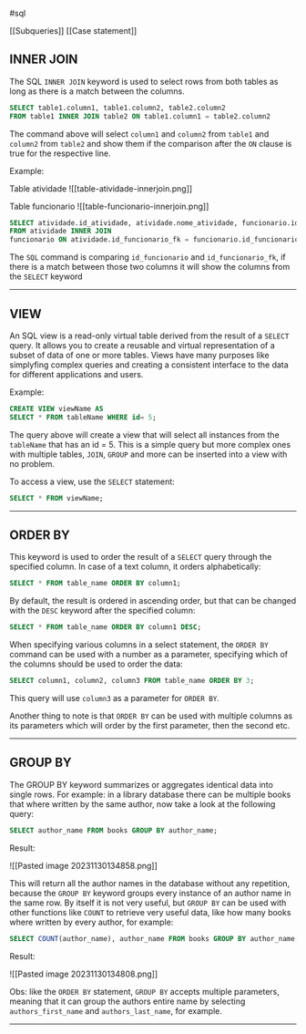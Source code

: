 #sql 

[[Subqueries]]
[[Case statement]]

## INNER JOIN

The SQL `INNER JOIN` keyword is used to select rows from both tables as long as there is a match between the columns.

```SQL
SELECT table1.column1, table1.column2, table2.column2 
FROM table1 INNER JOIN table2 ON table1.column1 = table2.column2
```

The command above will select `column1` and `column2` from `table1` and `column2` from `table2` and show them if the comparison after the `ON` clause is true for the respective line.

Example:

Table atividade
![[table-atividade-innerjoin.png]]

Table funcionario
![[table-funcionario-innerjoin.png]]

```SQL
SELECT atividade.id_atividade, atividade.nome_atividade, funcionario.id_funcionario, funcionario.nome_funcionario 
FROM atividade INNER JOIN
funcionario ON atividade.id_funcionario_fk = funcionario.id_funcionario;
```

The `SQL` command is comparing `id_funcionario` and `id_funcionario_fk`, if there is a match between those two columns it will show the columns from the `SELECT` keyword

----------

## VIEW

An SQL view is a read-only virtual table derived from the result of a `SELECT` query. It allows you to create a reusable and virtual representation of a subset of data of one or more tables. Views have many purposes like simplyfing complex queries and creating a consistent interface to the data for different applications and users.

Example: 

```SQL
CREATE VIEW viewName AS
SELECT * FROM tableName WHERE id= 5;
```

The query above will create a view that will select all instances from the `tableName` that has an id = 5. This is a simple query but more complex ones with multiple tables, `JOIN`, `GROUP` and more can be inserted into a view with no problem.

To access a view, use the `SELECT` statement:

```SQL
SELECT * FROM viewName;
```


--------------

## ORDER BY

This keyword is used to order the result of a `SELECT` query through the specified column. In case of a text column, it orders alphabetically:

```SQL
SELECT * FROM table_name ORDER BY column1;
```

By default, the result is ordered in ascending order, but that can be changed with the `DESC` keyword after the specified column:

```SQL
SELECT * FROM table_name ORDER BY column1 DESC;
```

When specifying various columns in a select statement, the `ORDER BY` command can be used with a number as a parameter, specifying which of the columns should be used to order the data:

```SQL
SELECT column1, column2, column3 FROM table_name ORDER BY 3;
```

This query will use `column3` as a parameter for `ORDER BY`.

Another thing to note is that `ORDER BY` can be used with multiple columns as its parameters which will order by the first parameter, then the second etc.

---------------------
## GROUP BY

The GROUP BY keyword summarizes or aggregates identical data into single rows. For example: in a library database there can be multiple books that where written by the same author, now take a look at the following query:

```SQL
SELECT author_name FROM books GROUP BY author_name;
```

Result:

![[Pasted image 20231130134858.png]]

This will return all the author names in the database without any repetition, because the `GROUP BY` keyword groups every instance of an author name in the same row. By itself it is not very useful, but `GROUP BY` can be used with other functions like `COUNT` to retrieve very useful data, like how many books where written by every author, for example:

```SQL
SELECT COUNT(author_name), author_name FROM books GROUP BY author_name;
```

Result:

![[Pasted image 20231130134808.png]]

Obs: like the `ORDER BY` statement, `GROUP BY` accepts multiple parameters, meaning that it can group the authors entire name by selecting `authors_first_name` and `authors_last_name`, for example.

--------------------

